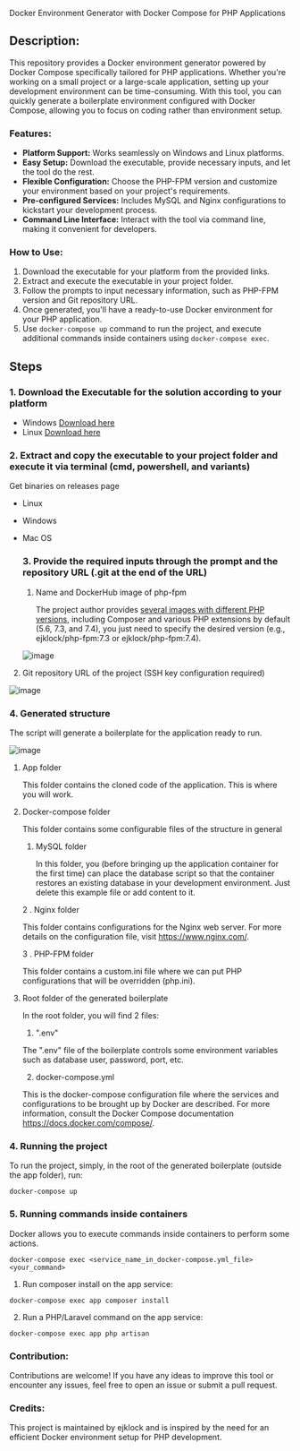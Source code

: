  Docker Environment Generator with Docker Compose for PHP Applications

## Description:

This repository provides a Docker environment generator powered by Docker Compose specifically tailored for PHP applications. Whether you're working on a small project or a large-scale application, setting up your development environment can be time-consuming. With this tool, you can quickly generate a boilerplate environment configured with Docker Compose, allowing you to focus on coding rather than environment setup.

### Features:
- **Platform Support:** Works seamlessly on Windows and Linux platforms.
- **Easy Setup:** Download the executable, provide necessary inputs, and let the tool do the rest.
- **Flexible Configuration:** Choose the PHP-FPM version and customize your environment based on your project's requirements.
- **Pre-configured Services:** Includes MySQL and Nginx configurations to kickstart your development process.
- **Command Line Interface:** Interact with the tool via command line, making it convenient for developers.

### How to Use:
1. Download the executable for your platform from the provided links.
2. Extract and execute the executable in your project folder.
3. Follow the prompts to input necessary information, such as PHP-FPM version and Git repository URL.
4. Once generated, you'll have a ready-to-use Docker environment for your PHP application.
5. Use `docker-compose up` command to run the project, and execute additional commands inside containers using `docker-compose exec`.

## Steps

### 1. Download the Executable for the solution according to your platform

* Windows [Download here](https://github.com/ejklock/docker-lamp-template-generate/suites/5962362674/artifacts/204842095)
* Linux [Download here](https://github.com/ejklock/docker-lamp-template-generate/suites/5962362674/artifacts/204842094)

### 2. Extract and copy the executable to your project folder and execute it via terminal (cmd, powershell, and variants)
Get binaries on releases page 
* Linux
* Windows
* Mac OS

  ### 3. Provide the required inputs through the prompt and the repository URL (.git at the end of the URL)
  
  1. Name and DockerHub image of php-fpm


     The project author provides [several images with different PHP versions](https://registry.hub.docker.com/r/ejklock/php-fpm/tags), including Composer and various PHP extensions by default (5.6, 7.3, and 7.4), you just need to specify the desired version (e.g., ejklock/php-fpm:7.3 or ejklock/php-fpm:7.4).
  
   ![image](https://user-images.githubusercontent.com/8179907/175052410-a5dd25cd-794f-4f0e-8ee9-f4a05f3cca4c.png)
 
 2. Git repository URL of the project (SSH key configuration required)

   ![image](https://user-images.githubusercontent.com/8179907/175055257-98c9d78d-f71c-4451-8053-e1bf43b887ce.png)


### 4. Generated structure

The script will generate a boilerplate for the application ready to run.

![image](https://user-images.githubusercontent.com/8179907/175055670-9a8d7832-49c9-48a8-902a-545a949b5544.png)

 1. App folder
    
    This folder contains the cloned code of the application. This is where you will work.
 
 2. Docker-compose folder
    
    This folder contains some configurable files of the structure in general
    
    1. MySQL folder
       
       In this folder, you (before bringing up the application container for the first time) can place the database script so that the container restores an existing database in your development environment. Just delete this example file or add content to it.
       
    2 . Nginx folder
      
      This folder contains configurations for the Nginx web server. For more details on the configuration file, visit <https://www.nginx.com/>.
      
    3 . PHP-FPM folder
      
      This folder contains a custom.ini file where we can put PHP configurations that will be overridden (php.ini).
      
 4. Root folder of the generated boilerplate
  
    In the root folder, you will find 2 files:
   
    1. ".env"
      
      The ".env" file of the boilerplate controls some environment variables such as database user, password, port, etc.
      
    2. docker-compose.yml

      This is the docker-compose configuration file where the services and configurations to be brought up by Docker are described. For more information, consult the Docker Compose documentation <https://docs.docker.com/compose/>.   

### 4. Running the project

To run the project, simply, in the root of the generated boilerplate (outside the app folder), run:

```
docker-compose up
```
### 5. Running commands inside containers

Docker allows you to execute commands inside containers to perform some actions.

```
docker-compose exec <service_name_in_docker-compose.yml_file> <your_command>
```

1. Run composer install on the app service:

```
docker-compose exec app composer install
```

2. Run a PHP/Laravel command on the app service:
```
docker-compose exec app php artisan
```

### Contribution:
Contributions are welcome! If you have any ideas to improve this tool or encounter any issues, feel free to open an issue or submit a pull request.

### Credits:
This project is maintained by ejklock and is inspired by the need for an efficient Docker environment setup for PHP development.
